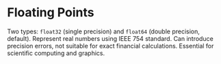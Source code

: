# Floating Points

Two types: `float32` (single precision) and `float64` (double precision, default). Represent real numbers using IEEE 754 standard. Can introduce precision errors, not suitable for exact financial calculations. Essential for scientific computing and graphics.